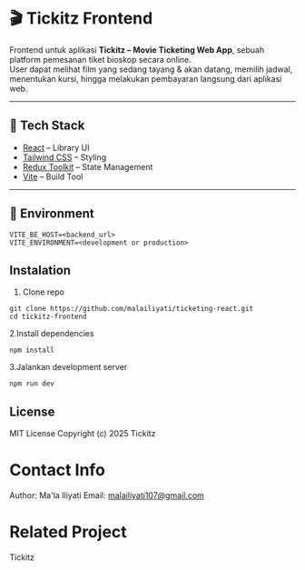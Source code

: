 # 🎬 Tickitz Frontend

Frontend untuk aplikasi **Tickitz – Movie Ticketing Web App**, sebuah platform pemesanan tiket bioskop secara online.  
User dapat melihat film yang sedang tayang & akan datang, memilih jadwal, menentukan kursi, hingga melakukan pembayaran langsung dari aplikasi web.

---

## 🔧 Tech Stack

- [React](https://react.dev/) – Library UI
- [Tailwind CSS](https://tailwindcss.com/) – Styling
- [Redux Toolkit](https://redux-toolkit.js.org/) – State Management
- [Vite](https://vitejs.dev/) – Build Tool

---

## 🌱 Environment

```env
VITE_BE_HOST=<backend_url>
VITE_ENVIRONMENT=<development or production>

```

## Instalation

1. Clone repo

```
git clone https://github.com/malailiyati/ticketing-react.git
cd tickitz-frontend
```

2.Install dependencies

```
npm install
```

3.Jalankan development server

```
npm run dev
```

## License

MIT License
Copyright (c) 2025 Tickitz

# Contact Info

Author: Ma'la Iliyati
Email: malailiyati107@gmail.com

# Related Project

Tickitz
